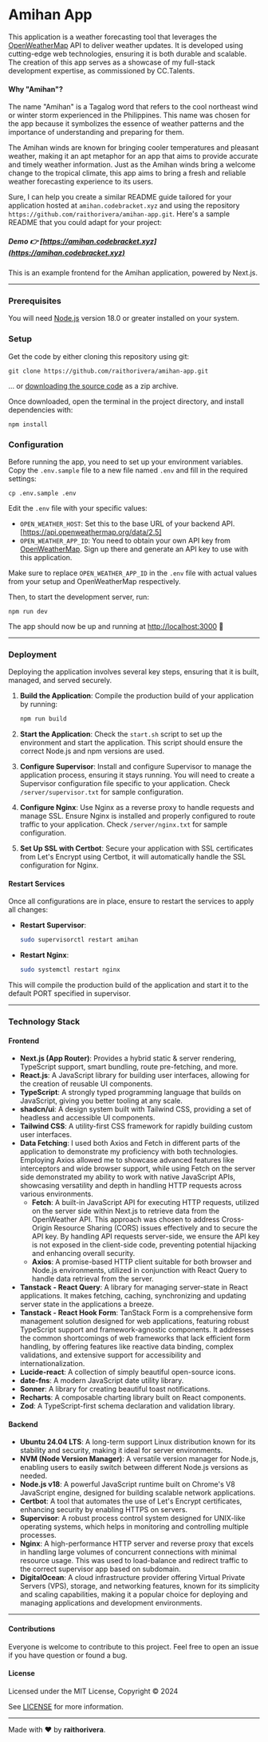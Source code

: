 # Amihan App

This application is a weather forecasting tool that leverages the [OpenWeatherMap](https://openweathermap.org/) API to deliver weather updates. It is developed using cutting-edge web technologies, ensuring it is both durable and scalable. The creation of this app serves as a showcase of my full-stack development expertise, as commissioned by CC.Talents.

#### Why "Amihan"?

The name "Amihan" is a Tagalog word that refers to the cool northeast wind or winter storm experienced in the Philippines. This name was chosen for the app because it symbolizes the essence of weather patterns and the importance of understanding and preparing for them.

The Amihan winds are known for bringing cooler temperatures and pleasant weather, making it an apt metaphor for an app that aims to provide accurate and timely weather information. Just as the Amihan winds bring a welcome change to the tropical climate, this app aims to bring a fresh and reliable weather forecasting experience to its users.

Sure, I can help you create a similar README guide tailored for your application hosted at `amihan.codebracket.xyz` and using the repository `https://github.com/raithorivera/amihan-app.git`. Here's a sample README that you could adapt for your project:

##### Demo 👉 [https://amihan.codebracket.xyz](https://amihan.codebracket.xyz)

This is an example frontend for the Amihan application, powered by Next.js.

---

### Prerequisites

You will need [Node.js](https://nodejs.org) version 18.0 or greater installed on your system.

### Setup

Get the code by either cloning this repository using git:

```
git clone https://github.com/raithorivera/amihan-app.git
```

... or [downloading the source code](https://github.com/raithorivera/amihan-app/archive/master.zip) as a zip archive.

Once downloaded, open the terminal in the project directory, and install dependencies with:

```
npm install
```

### Configuration

Before running the app, you need to set up your environment variables. Copy the `.env.sample` file to a new file named `.env` and fill in the required settings:

```
cp .env.sample .env
```

Edit the `.env` file with your specific values:

- `OPEN_WEATHER_HOST`: Set this to the base URL of your backend API. [https://api.openweathermap.org/data/2.5]
- `OPEN_WEATHER_APP_ID`: You need to obtain your own API key from [OpenWeatherMap](https://openweathermap.org/api). Sign up there and generate an API key to use with this application.

Make sure to replace `OPEN_WEATHER_APP_ID` in the `.env` file with actual values from your setup and OpenWeatherMap respectively.

Then, to start the development server, run:

```
npm run dev
```

The app should now be up and running at [http://localhost:3000](http://localhost:3000) 🚀

---

### Deployment

Deploying the application involves several key steps, ensuring that it is built, managed, and served securely.

1. **Build the Application**:
   Compile the production build of your application by running:
   ```sh
   npm run build
   ```

2. **Start the Application**:
   Check the `start.sh` script to set up the environment and start the application. This script should ensure the correct Node.js and npm versions are used.

3. **Configure Supervisor**:
   Install and configure Supervisor to manage the application process, ensuring it stays running. You will need to create a Supervisor configuration file specific to your application. Check `/server/supervisor.txt` for sample configuration.

4. **Configure Nginx**:
   Use Nginx as a reverse proxy to handle requests and manage SSL. Ensure Nginx is installed and properly configured to route traffic to your application. Check `/server/nginx.txt` for sample configuration.

5. **Set Up SSL with Certbot**:
   Secure your application with SSL certificates from Let's Encrypt using Certbot, it will automatically handle the SSL configuration for Nginx.

#### Restart Services

Once all configurations are in place, ensure to restart the services to apply all changes:

- **Restart Supervisor**:
  ```sh
  sudo supervisorctl restart amihan
  ```

- **Restart Nginx**:
  ```sh
  sudo systemctl restart nginx
  ```

This will compile the production build of the application and start it to the default PORT specified in supervisor.

---

### Technology Stack

#### Frontend

- **Next.js (App Router)**: Provides a hybrid static & server rendering, TypeScript support, smart bundling, route pre-fetching, and more.
- **React.js**: A JavaScript library for building user interfaces, allowing for the creation of reusable UI components.
- **TypeScript**: A strongly typed programming language that builds on JavaScript, giving you better tooling at any scale.
- **shadcn/ui**: A design system built with Tailwind CSS, providing a set of headless and accessible UI components.
- **Tailwind CSS**: A utility-first CSS framework for rapidly building custom user interfaces.
- **Data Fetching**: I used both Axios and Fetch in different parts of the application to demonstrate my proficiency with both technologies. Employing Axios allowed me to showcase advanced features like interceptors and wide browser support, while using Fetch on the server side demonstrated my ability to work with native JavaScript APIs, showcasing versatility and depth in handling HTTP requests across various environments.
  - **Fetch**: A built-in JavaScript API for executing HTTP requests, utilized on the server side within Next.js to retrieve data from the OpenWeather API. This approach was chosen to address Cross-Origin Resource Sharing (CORS) issues effectively and to secure the API key. By handling API requests server-side, we ensure the API key is not exposed in the client-side code, preventing potential hijacking and enhancing overall security.
  - **Axios**: A promise-based HTTP client suitable for both browser and Node.js environments, utilized in conjunction with React Query to handle data retrieval from the server.
- **Tanstack - React Query**: A library for managing server-state in React applications. It makes fetching, caching, synchronizing and updating server state in the applications a breeze.
- **Tanstack - React Hook Form**: TanStack Form is a comprehensive form management solution designed for web applications, featuring robust TypeScript support and framework-agnostic components. It addresses the common shortcomings of web frameworks that lack efficient form handling, by offering features like reactive data binding, complex validations, and extensive support for accessibility and internationalization.
- **Lucide-react**: A collection of simply beautiful open-source icons.
- **date-fns**: A modern JavaScript date utility library.
- **Sonner**: A library for creating beautiful toast notifications.
- **Recharts**: A composable charting library built on React components.
- **Zod**: A TypeScript-first schema declaration and validation library.

#### Backend

- **Ubuntu 24.04 LTS**: A long-term support Linux distribution known for its stability and security, making it ideal for server environments.
- **NVM (Node Version Manager)**: A versatile version manager for Node.js, enabling users to easily switch between different Node.js versions as needed.
- **Node.js v18**: A powerful JavaScript runtime built on Chrome's V8 JavaScript engine, designed for building scalable network applications.
- **Certbot**: A tool that automates the use of Let's Encrypt certificates, enhancing security by enabling HTTPS on servers.
- **Supervisor**: A robust process control system designed for UNIX-like operating systems, which helps in monitoring and controlling multiple processes.
- **Nginx**: A high-performance HTTP server and reverse proxy that excels in handling large volumes of concurrent connections with minimal resource usage. This was used to load-balance and redirect traffic to the correct supervisor app based on subdomain.
- **DigitalOcean**: A cloud infrastructure provider offering Virtual Private Servers (VPS), storage, and networking features, known for its simplicity and scaling capabilities, making it a popular choice for deploying and managing applications and development environments.

---

#### Contributions

Everyone is welcome to contribute to this project. Feel free to open an issue if you have question or found a bug.

#### License

Licensed under the MIT License, Copyright © 2024

See [LICENSE](LICENSE) for more information.

---

Made with ♥ by **raithorivera**.
